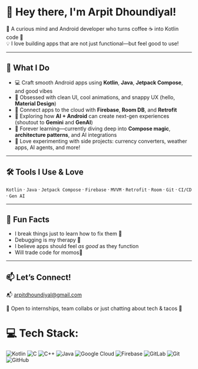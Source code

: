 # 👋 Hey there, I'm Arpit Dhoundiyal!

🎯 A curious mind and Android developer who turns coffee ☕ into Kotlin code 📱  
💡 I love building apps that are not just functional—but feel good to use!

---

## 🚀 What I Do

- 💻 Craft smooth Android apps using **Kotlin**, **Java**, **Jetpack Compose**, and good vibes  
- 🎨 Obsessed with clean UI, cool animations, and snappy UX (hello, **Material Design**)  
- 🔌 Connect apps to the cloud with **Firebase**, **Room DB**, and **Retrofit**  
- 🤖 Exploring how **AI + Android** can create next-gen experiences (shoutout to **Gemini** and **GenAI**)  
- 🧠 Forever learning—currently diving deep into **Compose magic**, **architecture patterns**, and AI integrations  
- 🧪 Love experimenting with side projects: currency converters, weather apps, AI agents, and more!

---

## 🛠️ Tools I Use & Love

`Kotlin` · `Java` · `Jetpack Compose` · `Firebase` · `MVVM` · `Retrofit` · `Room` · `Git` · `CI/CD` · `Gen AI`

---

## 🌟 Fun Facts

- I break things just to learn how to fix them 🔧  
- Debugging is my therapy 🧘  
- I believe apps should feel *as good* as they function  
- Will trade code for momos🤧

---

## 📫 Let’s Connect!

📬 arpitdhoundiyal@gmail.com  

🤝 Open to internships, team collabs or just chatting about tech & tacos 🌮

# 💻 Tech Stack:
![Kotlin](https://img.shields.io/badge/kotlin-%237F52FF.svg?style=for-the-badge&logo=kotlin&logoColor=white) ![C](https://img.shields.io/badge/c-%2300599C.svg?style=for-the-badge&logo=c&logoColor=white) ![C++](https://img.shields.io/badge/c++-%2300599C.svg?style=for-the-badge&logo=c%2B%2B&logoColor=white) ![Java](https://img.shields.io/badge/java-%23ED8B00.svg?style=for-the-badge&logo=openjdk&logoColor=white) ![Google Cloud](https://img.shields.io/badge/GoogleCloud-%234285F4.svg?style=for-the-badge&logo=google-cloud&logoColor=white) ![Firebase](https://img.shields.io/badge/firebase-%23039BE5.svg?style=for-the-badge&logo=firebase)  ![GitLab](https://img.shields.io/badge/gitlab-%23181717.svg?style=for-the-badge&logo=gitlab&logoColor=white) ![Git](https://img.shields.io/badge/git-%23F05033.svg?style=for-the-badge&logo=git&logoColor=white) ![GitHub](https://img.shields.io/badge/github-%23121011.svg?style=for-the-badge&logo=github&logoColor=white)

<!-- Proudly created with GPRM ( https://gprm.itsvg.in ) -->
